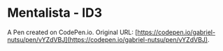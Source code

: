 # Mentalista - ID3

A Pen created on CodePen.io. Original URL: [https://codepen.io/gabriel-nutsu/pen/vYZdVBJ](https://codepen.io/gabriel-nutsu/pen/vYZdVBJ).


